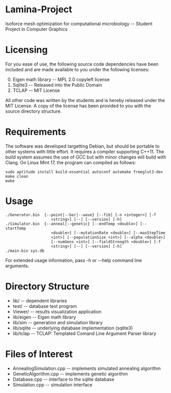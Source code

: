 # Lamina-Project
Isoforce mesh optimization for computational microbiology -- Student Project in Computer Graphics

# Licensing
For you ease of use, the following source code dependencies have been included and are made available to you under the following licenses:

0. Eigen math library -- MPL 2.0 copyleft license
0. Sqlite3 -- Released into the Public Domain
0. TCLAP -- MIT License

All other code was written by the students and is hereby released under the MIT License. A copy of the license has been provided to you with the source directory structure. 

# Requirements
The software was developed targetting Debian, but should be portable to other systems with little effort. It requires a compiler supporting C++11. The build system assumes the use of GCC but with minor changes will build with Clang. On Linux Mint 17, the program can compiled as follows:

```
sudo aptitude install build-essential autoconf automake freeglut3-dev
make clean
make
```

# Usage

```
./Generator.bin  {--point|--bar|--wave} [--fib] [-n <integer>] [-f
                    <string>] [--] [--version] [-h]
./Simulator.bin  {--anneal|--genetic} [--endTemp <double>] [--startTemp
                    <double>] [--mutationRate <double>] [--maxStepTime
                    <int>] [--populationSize <int>] [--alpha <double>]
                    [--numGens <int>] [--fieldStrength <double>] [-f
                    <string>] [--] [--version] [-h]
./main.bin sys.db
```

For extended usage information, pass -h or --help command line arguments. 

# Directory Structure

* lib/ -- dependent libraries
* test/ -- database test program
* Viewer/ -- results visualization application
* lib/eigen -- Eigen math library
* lib/sim -- generation and simulation library
* lib/sqlite -- underlying database implementation (sqlite3)
* lib/tclap -- TCLAP: Templated Comand Line Argument Parser library

# Files of Interest

* AnnealingSimulation.cpp -- implements simulated annealing algorithm
* GeneticAlgorithm.cpp -- implements genetic algorithm
* Database.cpp -- interface to the sqlite database
* Simulation.cpp -- simulation interface


